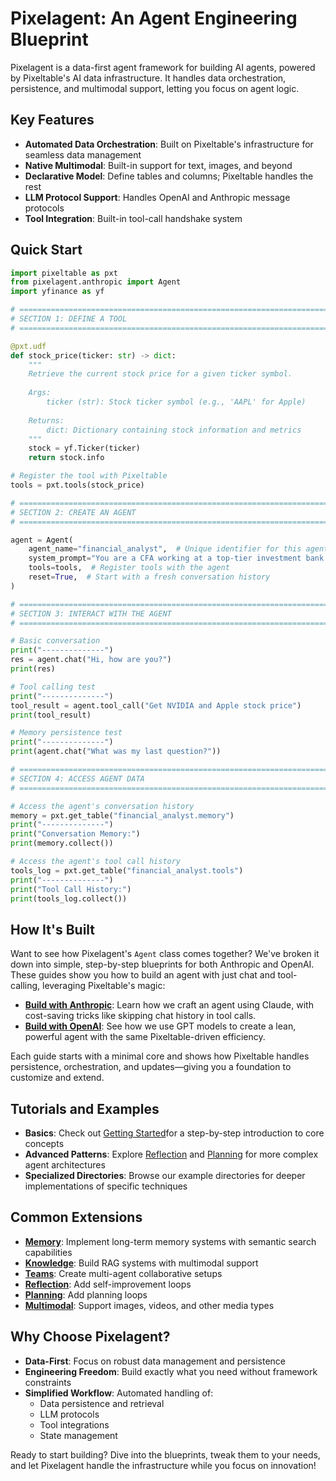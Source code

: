 # Pixelagent: An Agent Engineering Blueprint 

Pixelagent is a data-first agent framework for building AI agents, powered by Pixeltable's AI data infrastructure. It handles data orchestration, persistence, and multimodal support, letting you focus on agent logic.

## Key Features 

- **Automated Data Orchestration**: Built on Pixeltable's infrastructure for seamless data management
- **Native Multimodal**: Built-in support for text, images, and beyond
- **Declarative Model**: Define tables and columns; Pixeltable handles the rest
- **LLM Protocol Support**: Handles OpenAI and Anthropic message protocols
- **Tool Integration**: Built-in tool-call handshake system

## Quick Start 

```python
import pixeltable as pxt
from pixelagent.anthropic import Agent
import yfinance as yf

# ============================================================================
# SECTION 1: DEFINE A TOOL
# ============================================================================

@pxt.udf
def stock_price(ticker: str) -> dict:
    """
    Retrieve the current stock price for a given ticker symbol.
    
    Args:
        ticker (str): Stock ticker symbol (e.g., 'AAPL' for Apple)
        
    Returns:
        dict: Dictionary containing stock information and metrics
    """
    stock = yf.Ticker(ticker)
    return stock.info

# Register the tool with Pixeltable
tools = pxt.tools(stock_price)

# ============================================================================
# SECTION 2: CREATE AN AGENT
# ============================================================================

agent = Agent(
    agent_name="financial_analyst",  # Unique identifier for this agent
    system_prompt="You are a CFA working at a top-tier investment bank.",  # Agent personality
    tools=tools,  # Register tools with the agent
    reset=True,  # Start with a fresh conversation history
)

# ============================================================================
# SECTION 3: INTERACT WITH THE AGENT
# ============================================================================

# Basic conversation
print("--------------")
res = agent.chat("Hi, how are you?")
print(res)

# Tool calling test
print("--------------")
tool_result = agent.tool_call("Get NVIDIA and Apple stock price")
print(tool_result)

# Memory persistence test
print("--------------")
print(agent.chat("What was my last question?"))

# ============================================================================
# SECTION 4: ACCESS AGENT DATA
# ============================================================================

# Access the agent's conversation history
memory = pxt.get_table("financial_analyst.memory")
print("--------------")
print("Conversation Memory:")
print(memory.collect())

# Access the agent's tool call history
tools_log = pxt.get_table("financial_analyst.tools")
print("--------------")
print("Tool Call History:")
print(tools_log.collect())
```

## How It's Built

Want to see how Pixelagent's `Agent` class comes together? We've broken it down into simple, step-by-step blueprints for both Anthropic and OpenAI. These guides show you how to build an agent with just chat and tool-calling, leveraging Pixeltable's magic:

- **[Build with Anthropic](examples/build-your-own-agent/anthropic/README.md)**: Learn how we craft an agent using Claude, with cost-saving tricks like skipping chat history in tool calls.
- **[Build with OpenAI](examples/build-your-own-agent/openai/README.md)**: See how we use GPT models to create a lean, powerful agent with the same Pixeltable-driven efficiency.

Each guide starts with a minimal core and shows how Pixeltable handles persistence, orchestration, and updates—giving you a foundation to customize and extend.

## Tutorials and Examples

- **Basics**: Check out [Getting Started](examples/getting-started/pixelagent_basics_tutorial.py)for a step-by-step introduction to core concepts
- **Advanced Patterns**: Explore [Reflection](examples/reflection/anthropic/reflection.py) and [Planning](examples/planning/anthropic/react.py) for more complex agent architectures
- **Specialized Directories**: Browse our example directories for deeper implementations of specific techniques

## Common Extensions 

- **[Memory](examples/memory)**: Implement long-term memory systems with semantic search capabilities
- **[Knowledge](examples/knowledge)**: Build RAG systems with multimodal support
- **[Teams](examples/teams)**: Create multi-agent collaborative setups
- **[Reflection](examples/reflection)**: Add self-improvement loops
- **[Planning](examples/planning)**: Add planning loops
- **[Multimodal](examples/multimodal)**: Support images, videos, and other media types

## Why Choose Pixelagent? 

- **Data-First**: Focus on robust data management and persistence
- **Engineering Freedom**: Build exactly what you need without framework constraints
- **Simplified Workflow**: Automated handling of:
  - Data persistence and retrieval
  - LLM protocols
  - Tool integrations
  - State management

Ready to start building? Dive into the blueprints, tweak them to your needs, and let Pixelagent handle the infrastructure while you focus on innovation!